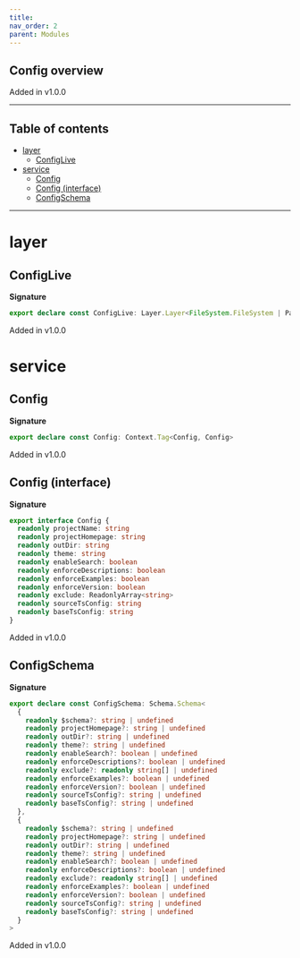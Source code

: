 ```yaml
---
title:
nav_order: 2
parent: Modules
---
```


## Config overview

Added in v1.0.0

---

<h2 class="text-delta">Table of contents</h2>

- [layer](#layer)
  - [ConfigLive](#configlive)
- [service](#service)
  - [Config](#config)
  - [Config (interface)](#config-interface)
  - [ConfigSchema](#configschema)

---

# layer

## ConfigLive

**Signature**

```ts
export declare const ConfigLive: Layer.Layer<FileSystem.FileSystem | Path.Path | Process.Process, Error, Config>
```

Added in v1.0.0

# service

## Config

**Signature**

```ts
export declare const Config: Context.Tag<Config, Config>
```

Added in v1.0.0

## Config (interface)

**Signature**

```ts
export interface Config {
  readonly projectName: string
  readonly projectHomepage: string
  readonly outDir: string
  readonly theme: string
  readonly enableSearch: boolean
  readonly enforceDescriptions: boolean
  readonly enforceExamples: boolean
  readonly enforceVersion: boolean
  readonly exclude: ReadonlyArray<string>
  readonly sourceTsConfig: string
  readonly baseTsConfig: string
}
```

Added in v1.0.0

## ConfigSchema

**Signature**

```ts
export declare const ConfigSchema: Schema.Schema<
  {
    readonly $schema?: string | undefined
    readonly projectHomepage?: string | undefined
    readonly outDir?: string | undefined
    readonly theme?: string | undefined
    readonly enableSearch?: boolean | undefined
    readonly enforceDescriptions?: boolean | undefined
    readonly exclude?: readonly string[] | undefined
    readonly enforceExamples?: boolean | undefined
    readonly enforceVersion?: boolean | undefined
    readonly sourceTsConfig?: string | undefined
    readonly baseTsConfig?: string | undefined
  },
  {
    readonly $schema?: string | undefined
    readonly projectHomepage?: string | undefined
    readonly outDir?: string | undefined
    readonly theme?: string | undefined
    readonly enableSearch?: boolean | undefined
    readonly enforceDescriptions?: boolean | undefined
    readonly exclude?: readonly string[] | undefined
    readonly enforceExamples?: boolean | undefined
    readonly enforceVersion?: boolean | undefined
    readonly sourceTsConfig?: string | undefined
    readonly baseTsConfig?: string | undefined
  }
>
```

Added in v1.0.0

